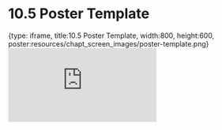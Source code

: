 # 10.5 Poster Template
 
{type: iframe, title:10.5 Poster Template, width:800, height:600, poster:resources/chapt_screen_images/poster-template.png}
![](https://vgaysin1.github.io/CURE-MicrobialMysteries-test/poster-template.html)
 

 
